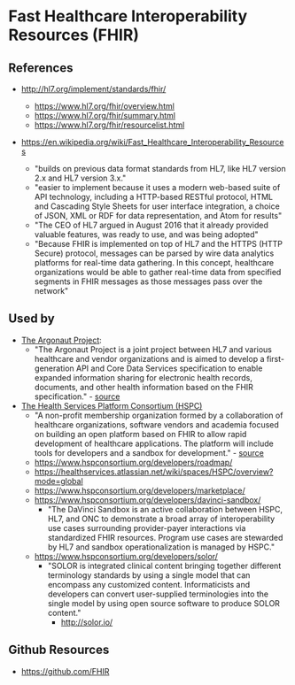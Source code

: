 
# Fast Healthcare Interoperability Resources (FHIR)

## References
- http://hl7.org/implement/standards/fhir/
  + https://www.hl7.org/fhir/overview.html
  + https://www.hl7.org/fhir/summary.html
  + https://www.hl7.org/fhir/resourcelist.html

- https://en.wikipedia.org/wiki/Fast_Healthcare_Interoperability_Resources
  + "builds on previous data format standards from HL7, like HL7 version 2.x and HL7 version 3.x."
  + "easier to implement because it uses a modern web-based suite of API technology, including a HTTP-based RESTful protocol, HTML and Cascading Style Sheets for user interface integration, a choice of JSON, XML or RDF for data representation, and Atom for results"
  + "The CEO of HL7 argued in August 2016 that it already provided valuable features, was ready to use, and was being adopted"
  + "Because FHIR is implemented on top of HL7 and the HTTPS (HTTP Secure) protocol, messages can be parsed by wire data analytics platforms for real-time data gathering. In this concept, healthcare organizations would be able to gather real-time data from specified segments in FHIR messages as those messages pass over the network"


## Used by
- [The Argonaut Project](http://argonautwiki.hl7.org/index.php?title=Main_Page): 
  + "The Argonaut Project is a joint project between HL7 and various healthcare and vendor organizations and is aimed to develop a first-generation API and Core Data Services specification to enable expanded information sharing for electronic health records, documents, and other health information based on the FHIR specification." - [source](https://www.himss.org/faq-hl7-fhir-and-its-implications)
- [The Health Services Platform Consortium (HSPC)](https://www.hspconsortium.org/) 
  + "A non-profit membership organization formed by a collaboration of healthcare organizations, software vendors and academia focused on building an open platform based on FHIR to allow rapid development of healthcare applications.  The platform will include tools for developers and a sandbox for development." - [source](https://www.himss.org/faq-hl7-fhir-and-its-implications)
  + https://www.hspconsortium.org/developers/roadmap/
  + https://healthservices.atlassian.net/wiki/spaces/HSPC/overview?mode=global
  + https://www.hspconsortium.org/developers/marketplace/
  + https://www.hspconsortium.org/developers/davinci-sandbox/
    * "The DaVinci Sandbox is an active collaboration between HSPC, HL7, and ONC to demonstrate a broad array of interoperability use cases surrounding provider-payer interactions via standardized FHIR resources. Program use cases are stewarded by HL7 and sandbox operationalization is managed by HSPC."
  + https://www.hspconsortium.org/developers/solor/
    * "SOLOR is integrated clinical content bringing together different terminology standards by using a single model that can encompass any customized content. Informaticists and developers can convert user-supplied terminologies into the single model by using open source software to produce SOLOR content."
      * http://solor.io/
      

## Github Resources
- https://github.com/FHIR

